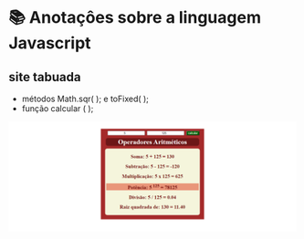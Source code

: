 # 📚 Anotaçôes sobre a linguagem Javascript
 
 ## site tabuada

 * métodos Math.sqr( ); e toFixed( );
 * função calcular ( );

![imagem](https://github.com/leandroluizpereira/javascript/blob/main/site_aritmetica/2021-06-25.png)




